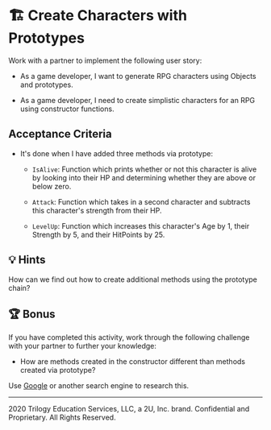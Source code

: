 # 🏗️ Create Characters with Prototypes

Work with a partner to implement the following user story:

* As a game developer, I want to generate RPG characters using Objects and prototypes.

* As a game developer, I need to create simplistic characters for an RPG using constructor functions.

## Acceptance Criteria
  
* It's done when I have added three methods via prototype:

  * `IsAlive`: Function which prints whether or not this character is alive by looking into their HP and determining whether they are above or below zero.

  * `Attack`: Function which takes in a second character and subtracts this character's strength from their HP.

  * `LevelUp`: Function which increases this character's Age by 1, their Strength by 5, and their HitPoints by 25.

## 💡 Hints

How can we find out how to create additional methods using the prototype chain?

## 🏆 Bonus

If you have completed this activity, work through the following challenge with your partner to further your knowledge:

* How are methods created in the constructor different than methods created via prototype?

Use [Google](https://www.google.com) or another search engine to research this.

---
2020 Trilogy Education Services, LLC, a 2U, Inc. brand. Confidential and Proprietary. All Rights Reserved.